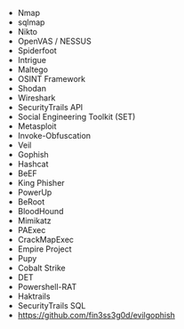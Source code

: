 - Nmap
- sqlmap
- Nikto
- OpenVAS / NESSUS
- Spiderfoot
- Intrigue
- Maltego
- OSINT Framework
- Shodan
- Wireshark
- SecurityTrails API
- Social Engineering Toolkit (SET)
- Metasploit
- Invoke-Obfuscation
- Veil
- Gophish
- Hashcat
- BeEF
- King Phisher
- PowerUp
- BeRoot
- BloodHound
- Mimikatz
- PAExec
- CrackMapExec
- Empire Project
- Pupy
- Cobalt Strike
- DET
- Powershell-RAT
- Haktrails
- SecurityTrails SQL
- https://github.com/fin3ss3g0d/evilgophish
